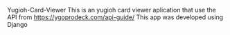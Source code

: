 Yugioh-Card-Viewer
This is an yugioh card viewer aplication that use the API from https://ygoprodeck.com/api-guide/
This app was developed using Django
